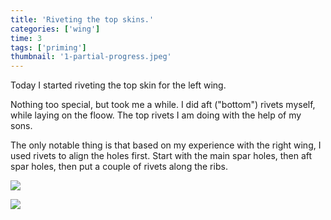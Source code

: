 ```yaml
---
title: 'Riveting the top skins.'
categories: ['wing']
time: 3
tags: ['priming']
thumbnail: '1-partial-progress.jpeg'
---
```


Today I started riveting the top skin for the left wing.

<!-- more -->

Nothing too special, but took me a while. I did aft ("bottom") rivets myself, while laying on the floow. The top rivets I am doing with the help of my sons.

The only notable thing is that based on my experience with the right wing, I used rivets to align the holes first. Start with the main spar holes, then aft spar holes, then put a couple of rivets along the ribs.

![](./0-using-rivets-for-alignment.jpeg)

![](./1-partial-progress.jpeg)
